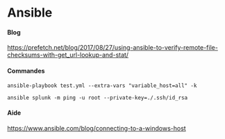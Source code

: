 # Ansible

#### Blog
https://prefetch.net/blog/2017/08/27/using-ansible-to-verify-remote-file-checksums-with-get_url-lookup-and-stat/

#### Commandes
```
ansible-playbook test.yml --extra-vars "variable_host=all" -k

ansible splunk -m ping -u root --private-key=./.ssh/id_rsa
```

#### Aide
https://www.ansible.com/blog/connecting-to-a-windows-host